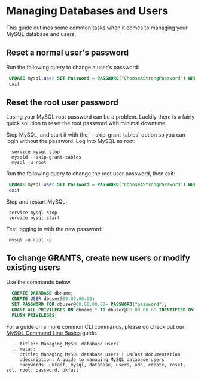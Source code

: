 # Managing Databases and Users

This guide outlines some common tasks when it comes to managing your MySQL database and users.


## Reset a normal user's password

Run the following query to change a user's password:
 ```sql
  UPDATE mysql.user SET Password = PASSWORD("ChooseAStrongPassword") WHERE User="username" ;
  exit
 ```

## Reset the root user password

Losing your MySQL root password can be a problem. Luckily there is a fairly quick solution to reset the root password with minimal downtime.

Stop MySQL, and start it with the '--skip-grant-tables' option so you can login without the password. Log into MySQL as root:

```console
  service mysql stop
  mysqld --skip-grant-tables
  mysql -u root
```

Run the following query to change the root user password, then exit:
 ```sql  
  UPDATE mysql.user SET Password = PASSWORD("ChooseAStrongPassword") WHERE User="root" ;
  exit
 ```

Stop and restart MySQL:
 ```console
  service mysql stop
  service mysql start
```

Test logging in with the new password:
 ```console
  mysql -u root -p
```

## To change GRANTS, create new users or modify existing users

Use the commands below.

```sql
  CREATE DATABASE dbname;
  CREATE USER dbuser@00.00.00.00;
  SET PASSWORD FOR dbuser@00.00.00.00= PASSWORD("password");
  GRANT ALL PRIVILEGES ON dbname.* TO dbuser@00.00.00.00 IDENTIFIED BY 'password';
  FLUSH PRIVILEGES;
```

For a guide on a more common CLI commands, please do check out our [MySQL Command Line Basics](/operatingsystems/linux/mysql/mysql_cli_basics.html) guide.

```eval_rst
  .. title:: Managing MySQL database users
  .. meta::
     :title: Managing MySQL database users | UKFast Documentation
     :description: A guide to managing MySQL database users
     :keywords: ukfast, mysql, database, users, add, create, reset, sql, root, password, ukfast
